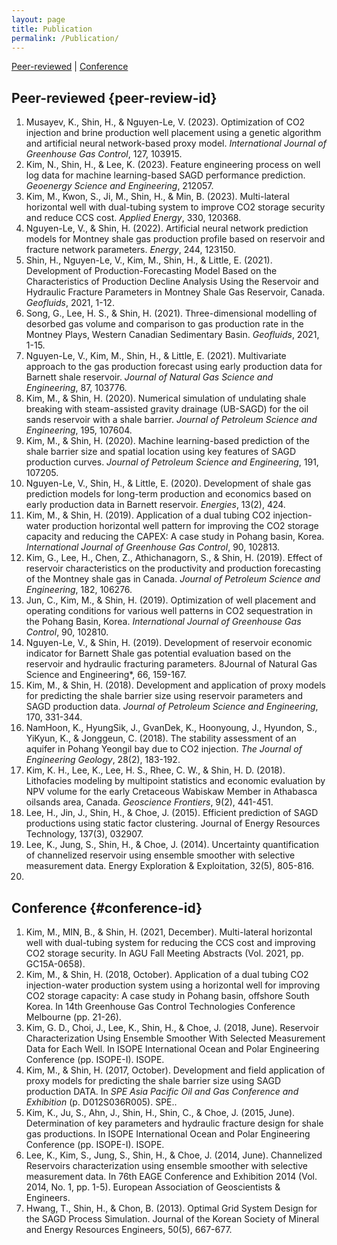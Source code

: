 ```yaml
---
layout: page
title: Publication
permalink: /Publication/
---
```


[Peer-reviewed](#peer-review-id) | [Conference](#conference-id) 

## Peer-reviewed {peer-review-id}

1. Musayev, K., Shin, H., & Nguyen-Le, V. (2023). Optimization of CO2 injection and brine production well placement using a genetic algorithm and artificial neural network-based proxy model. *International Journal of Greenhouse Gas Control*, 127, 103915.
2. Kim, N., Shin, H., & Lee, K. (2023). Feature engineering process on well log data for machine learning-based SAGD performance prediction. *Geoenergy Science and Engineering*, 212057.
3. Kim, M., Kwon, S., Ji, M., Shin, H., & Min, B. (2023). Multi-lateral horizontal well with dual-tubing system to improve CO2 storage security and reduce CCS cost. *Applied Energy*, 330, 120368.
4. Nguyen-Le, V., & Shin, H. (2022). Artificial neural network prediction models for Montney shale gas production profile based on reservoir and fracture network parameters. *Energy*, 244, 123150.
5. Shin, H., Nguyen-Le, V., Kim, M., Shin, H., & Little, E. (2021). Development of Production-Forecasting Model Based on the Characteristics of Production Decline Analysis Using the Reservoir and Hydraulic Fracture Parameters in Montney Shale Gas Reservoir, Canada. *Geofluids*, 2021, 1-12.
6. Song, G., Lee, H. S., & Shin, H. (2021). Three-dimensional modelling of desorbed gas volume and comparison to gas production rate in the Montney Plays, Western Canadian Sedimentary Basin. *Geofluids*, 2021, 1-15.
7. Nguyen-Le, V., Kim, M., Shin, H., & Little, E. (2021). Multivariate approach to the gas production forecast using early production data for Barnett shale reservoir. *Journal of Natural Gas Science and Engineering*, 87, 103776.
8. Kim, M., & Shin, H. (2020). Numerical simulation of undulating shale breaking with steam-assisted gravity drainage (UB-SAGD) for the oil sands reservoir with a shale barrier. *Journal of Petroleum Science and Engineering*, 195, 107604.
9. Kim, M., & Shin, H. (2020). Machine learning-based prediction of the shale barrier size and spatial location using key features of SAGD production curves. *Journal of Petroleum Science and Engineering*, 191, 107205.
10. Nguyen-Le, V., Shin, H., & Little, E. (2020). Development of shale gas prediction models for long-term production and economics based on early production data in Barnett reservoir. *Energies*, 13(2), 424.
11. Kim, M., & Shin, H. (2019). Application of a dual tubing CO2 injection-water production horizontal well pattern for improving the CO2 storage capacity and reducing the CAPEX: A case study in Pohang basin, Korea. *International Journal of Greenhouse Gas Control*, 90, 102813.
12. Kim, G., Lee, H., Chen, Z., Athichanagorn, S., & Shin, H. (2019). Effect of reservoir characteristics on the productivity and production forecasting of the Montney shale gas in Canada. *Journal of Petroleum Science and Engineering*, 182, 106276.
13. Jun, C., Kim, M., & Shin, H. (2019). Optimization of well placement and operating conditions for various well patterns in CO2 sequestration in the Pohang Basin, Korea. *International Journal of Greenhouse Gas Control*, 90, 102810.
14. Nguyen-Le, V., & Shin, H. (2019). Development of reservoir economic indicator for Barnett Shale gas potential evaluation based on the reservoir and hydraulic fracturing parameters. 8Journal of Natural Gas Science and Engineering*, 66, 159-167.
15. Kim, M., & Shin, H. (2018). Development and application of proxy models for predicting the shale barrier size using reservoir parameters and SAGD production data. *Journal of Petroleum Science and Engineering*, 170, 331-344.
16. NamHoon, K., HyungSik, J., GvanDek, K., Hoonyoung, J., Hyundon, S., YiKyun, K., & Jonggeun, C. (2018). The stability assessment of an aquifer in Pohang Yeongil bay due to CO2 injection. *The Journal of Engineering Geology*, 28(2), 183-192.
17. Kim, K. H., Lee, K., Lee, H. S., Rhee, C. W., & Shin, H. D. (2018). Lithofacies modeling by multipoint statistics and economic evaluation by NPV volume for the early Cretaceous Wabiskaw Member in Athabasca oilsands area, Canada. *Geoscience Frontiers*, 9(2), 441-451.
18. Lee, H., Jin, J., Shin, H., & Choe, J. (2015). Efficient prediction of SAGD productions using static factor clustering. Journal of Energy Resources Technology, 137(3), 032907.
19. Lee, K., Jung, S., Shin, H., & Choe, J. (2014). Uncertainty quantification of channelized reservoir using ensemble smoother with selective measurement data. Energy Exploration & Exploitation, 32(5), 805-816.
20. 

## Conference {#conference-id}
1. Kim, M., MIN, B., & Shin, H. (2021, December). Multi-lateral horizontal well with dual-tubing system for reducing the CCS cost and improving CO2 storage security. In AGU Fall Meeting Abstracts (Vol. 2021, pp. GC15A-0658).
2. Kim, M., & Shin, H. (2018, October). Application of a dual tubing CO2 injection-water production system using a horizontal well for improving CO2 storage capacity: A case study in Pohang basin, offshore South Korea. In 14th Greenhouse Gas Control Technologies Conference Melbourne (pp. 21-26).
3. Kim, G. D., Choi, J., Lee, K., Shin, H., & Choe, J. (2018, June). Reservoir Characterization Using Ensemble Smoother With Selected Measurement Data for Each Well. In ISOPE International Ocean and Polar Engineering Conference (pp. ISOPE-I). ISOPE.
4. Kim, M., & Shin, H. (2017, October). Development and field application of proxy models for predicting the shale barrier size using SAGD production DATA. In *SPE Asia Pacific Oil and Gas Conference and Exhibition* (p. D012S036R005). SPE..
5. Kim, K., Ju, S., Ahn, J., Shin, H., Shin, C., & Choe, J. (2015, June). Determination of key parameters and hydraulic fracture design for shale gas productions. In ISOPE International Ocean and Polar Engineering Conference (pp. ISOPE-I). ISOPE.
6. Lee, K., Kim, S., Jung, S., Shin, H., & Choe, J. (2014, June). Channelized Reservoirs characterization using ensemble smoother with selective measurement data. In 76th EAGE Conference and Exhibition 2014 (Vol. 2014, No. 1, pp. 1-5). European Association of Geoscientists & Engineers.
7. Hwang, T., Shin, H., & Chon, B. (2013). Optimal Grid System Design for the SAGD Process Simulation. Journal of the Korean Society of Mineral and Energy Resources Engineers, 50(5), 667-677.